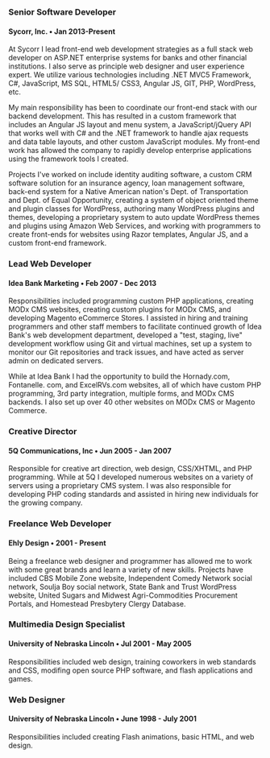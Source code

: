 ### Senior Software Developer
#### Sycorr, Inc. • Jan 2013-Present
At Sycorr I lead front-end web development strategies as a full stack web developer
on ASP.NET enterprise systems for banks and other financial institutions. I also
serve as principle web designer and user experience expert. We utilize various
technologies including .NET MVC5 Framework, C#, JavaScript, MS SQL, HTML5/
CSS3, Angular JS, GIT, PHP, WordPress, etc.

My main responsibility has been to coordinate our front-end stack with our backend
development. This has resulted in a custom framework that includes an
Angular JS layout and menu system, a JavaScript/jQuery API that works well with
C# and the .NET framework to handle ajax requests and data table layouts, and
other custom JavaScript modules. My front-end work has allowed the company to
rapidly develop enterprise applications using the framework tools I created.

Projects I've worked on include identity auditing software, a custom CRM software
solution for an insurance agency, loan management software, back-end system for
a Native American nation's Dept. of Transportation and Dept. of Equal Opportunity,
creating a system of object oriented theme and plugin classes for WordPress,
authoring many WordPress plugins and themes, developing a proprietary system
to auto update WordPress themes and plugins using Amazon Web Services, and
working with programmers to create front-ends for websites using Razor templates,
Angular JS, and a custom front-end framework.

### Lead Web Developer
#### Idea Bank Marketing • Feb 2007 - Dec 2013
Responsibilities included programming custom PHP applications, creating MODx
CMS websites, creating custom plugins for MODx CMS, and developing Magento
eCommerce Stores. I assisted in hiring and training programmers and other
staff members to facilitate continued growth of Idea Bank's web development
department, developed a "test, staging, live" development workflow using Git and
virtual machines, set up a system to monitor our Git repositories and track issues,
and have acted as server admin on dedicated servers.

While at Idea Bank I had the opportunity to build the Hornady.com, Fontanelle.
com, and ExcelRVs.com websites, all of which have custom PHP programming, 3rd
party integration, multiple forms, and MODx CMS backends. I also set up over 40
other websites on MODx CMS or Magento Commerce.

### Creative Director
#### 5Q Communications, Inc • Jun 2005 - Jan 2007
Responsible for creative art direction, web design, CSS/XHTML, and PHP 
programming. While at 5Q I developed numerous websites on a variety of servers 
using a proprietary CMS system. I was also responsible for developing PHP coding 
standards and assisted in hiring new individuals for the growing company.

### Freelance Web Developer
#### Ehly Design • 2001 - Present
Being a freelance web designer and programmer has allowed me to work with
some great brands and learn a variety of new skills. Projects have included CBS
Mobile Zone website, Independent Comedy Network social network, Soulja Boy
social network, State Bank and Trust WordPress website, United Sugars and
Midwest Agri-Commodities Procurement Portals, and Homestead Presbytery Clergy
Database.

### Multimedia Design Specialist
#### University of Nebraska Lincoln • Jul 2001 - May 2005
Responsibilities included web design, training coworkers in web standards and 
CSS, modifing open source PHP software, and flash applications and games.

### Web Designer
#### University of Nebraska Lincoln • June 1998 - July 2001
Responsibilities included creating Flash animations, basic HTML, and web design.